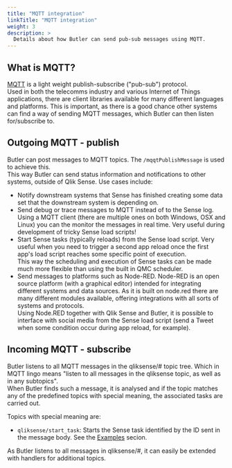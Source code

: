 ```yaml
---
title: "MQTT integration"
linkTitle: "MQTT integration"
weight: 3
description: >
  Details about how Butler can send pub-sub messages using MQTT.
---
```



## What is MQTT?

[MQTT](http://mqtt.org) is a light weight publish-subscribe ("pub-sub") protocol.  
Used in both the telecomms industry and various Internet of Things applications, there are client libraries available for many different languages and platforms. This is important, as there is a good chance other systems can find a way of sending MQTT messages, which Butler can then listen for/subscribe to.

## Outgoing MQTT - publish

Butler can post messages to MQTT topics. The `/mqqtPublishMessage` is used to achieve this.  
This way Butler can send status information and notifications to other systems, outside of Qlik Sense. Use cases include: 

* Notify downstream systems that Sense has finished creating some data set that the downstream system is depending on.
* Send debug or trace messages to MQTT instead of to the Sense log. Using a MQTT client (there are multiple ones on both Windows, OSX and Linux) you can the monitor the messages in real time. Very useful during development of tricky Sense load scripts!
* Start Sense tasks (typically reloads) from the Sense load script. Very useful when you need to trigger a second app reload once the first app's load script reaches some specific point of execution.  
This way the scheduling and execution of Sense tasks can be made much more flexible than using the built in QMC scheduler.
* Send messages to platforms such as Node-RED. Node-RED is an open source platform (with a graphical editor) intended for integrating different systems and data sources. As it is built on node.red there are many different modules available, offering integrations with all sorts of systems and protocols.  
Using Node.RED together with Qlik Sense and Butler, it is possible to interface with social media from the Sense load script (send a Tweet when some condition occur during app reload, for example).

## Incoming MQTT - subscribe

Butler listens to all MQTT messages in the qliksense/# topic tree. Which in MQTT lingo means "listen to all messages in the qliksense topic, as well as in any subtopics".  
When Butler finds such a message, it is analysed and if the topic matches any of the predefined topics with special meaning, the associated tasks are carried out.  

Topics with special meaning are:

* `qliksense/start_task`: Starts the Sense task identified by the ID sent in the message body. See the [Examples](sample-code/#use_mqtt_to_start_sense_tasks) secion.

As Butler listens to all messages in qliksense/#, it can easily be extended with handlers for additional topics.

